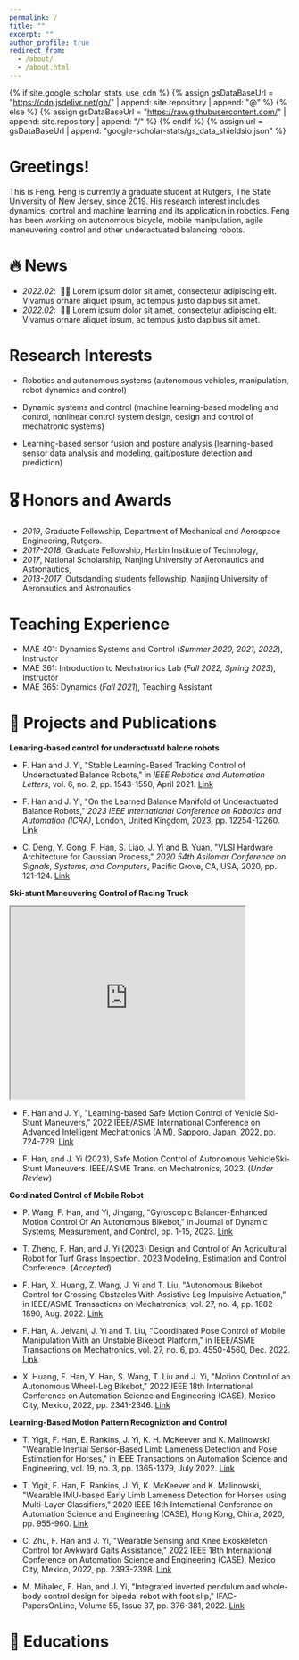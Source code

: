 ```yaml
---
permalink: /
title: ""
excerpt: ""
author_profile: true
redirect_from: 
  - /about/
  - /about.html
---
```


{% if site.google_scholar_stats_use_cdn %}
{% assign gsDataBaseUrl = "https://cdn.jsdelivr.net/gh/" | append: site.repository | append: "@" %}
{% else %}
{% assign gsDataBaseUrl = "https://raw.githubusercontent.com/" | append: site.repository | append: "/" %}
{% endif %}
{% assign url = gsDataBaseUrl | append: "google-scholar-stats/gs_data_shieldsio.json" %}

<span class='anchor' id='about-me'></span>

# Greetings!
This is Feng. Feng is currently a graduate student at Rutgers, The State University of New Jersey, since 2019. His research interest includes dynamics, control and machine learning and its application in robotics. Feng has been working on autonomous bicycle, mobile manipulation, agile maneuvering control and other underactuated balancing robots. 


# 🔥 News
- *2022.02*: &nbsp;🎉🎉 Lorem ipsum dolor sit amet, consectetur adipiscing elit. Vivamus ornare aliquet ipsum, ac tempus justo dapibus sit amet. 
- *2022.02*: &nbsp;🎉🎉 Lorem ipsum dolor sit amet, consectetur adipiscing elit. Vivamus ornare aliquet ipsum, ac tempus justo dapibus sit amet. 


# Research Interests

- Robotics and autonomous systems (autonomous vehicles, manipulation, robot dynamics and control)

- Dynamic systems and control (machine learning-based modeling and control, nonlinear control system design,  design and control of mechatronic systems)

- Learning-based sensor fusion and posture analysis
(learning-based sensor data analysis and modeling, 
gait/posture detection and prediction)



# 🎖 Honors and Awards
- *2019*, Graduate Fellowship, Department of Mechanical and Aerospace Engineering, Rutgers.
- *2017-2018*, Graduate Fellowship, Harbin Institute of Technology, 
- *2017*, National Scholarship, Nanjing University of Aeronautics and Astronautics, 
- *2013-2017*, Outsdanding students fellowship, Nanjing University of Aeronautics and Astronautics


# Teaching Experience
- MAE 401: Dynamics Systems and Control (*Summer 2020, 2021, 2022*), Instructor
- MAE 361: Introduction to Mechatronics Lab (*Fall 2022, Spring 2023*), Instructor
- MAE 365: Dynamics (*Fall 2021*), Teaching Assistant



# 📝 Projects and Publications 
<b> Lenaring-based control for underactuatd balcne robots </b>

- F. Han and J. Yi, "Stable Learning-Based Tracking Control of Underactuated Balance Robots," in *IEEE Robotics and Automation Letters*, vol. 6, no. 2, pp. 1543-1550, April 2021. <a href="https://ieeexplore.ieee.org/abstract/document/9345449/"> Link</a>

- F. Han and J. Yi, "On the Learned Balance Manifold of Underactuated Balance Robots," *2023 IEEE International Conference on Robotics and Automation (ICRA)*, London, United Kingdom, 2023, pp. 12254-12260. <a href="https://ieeexplore.ieee.org/abstract/document/10161088/"> Link</a>

- C. Deng, Y. Gong, F. Han, S. Liao, J. Yi and B. Yuan, "VLSI Hardware Architecture for Gaussian Process," *2020 54th Asilomar Conference on Signals, Systems, and Computers*, Pacific Grove, CA, USA, 2020, pp. 121-124. <a href="https://ieeexplore.ieee.org/abstract/document/9443272"> Link</a>


<b> Ski-stunt Maneuvering Control of Racing Truck </b>

<iframe width="420" height="345" src="https://www.youtube.com/embed/tgbNymZ7vqY">
</iframe>


- F. Han and J. Yi, "Learning-based Safe Motion Control of Vehicle Ski-Stunt Maneuvers," 2022 IEEE/ASME International Conference on Advanced Intelligent Mechatronics (AIM), Sapporo, Japan, 2022, pp. 724-729. <a href="https://ieeexplore.ieee.org/abstract/document/9863309/"> Link</a>

- F. Han, and J. Yi (2023), Safe Motion Control of Autonomous VehicleSki-Stunt Maneuvers. IEEE/ASME
Trans. on Mechatronics, 2023. (*Under Review*)




<b> Cordinated Control of Mobile Robot </b>

- P. Wang, F. Han, and Yi, Jingang, "Gyroscopic Balancer-Enhanced Motion Control Of An Autonomous Bikebot," in Journal of Dynamic Systems, Measurement, and Control, pp. 1-15, 2023. <a href="https://asmedigitalcollection.asme.org/dynamicsystems/article/doi/10.1115/1.4063014/1164571"> Link</a>


- T. Zheng, F. Han, and J. Yi (2023) Design and Control of An Agricultural Robot for Turf Grass Inspection.
2023 Modeling, Estimation and Control Conference. (*Accepted*)


- F. Han, X. Huang, Z. Wang, J. Yi and T. Liu, "Autonomous Bikebot Control for Crossing Obstacles With Assistive Leg Impulsive Actuation," in IEEE/ASME Transactions on Mechatronics, vol. 27, no. 4, pp. 1882-1890, Aug. 2022. <a href="https://ieeexplore.ieee.org/abstract/document/9781431/"> Link</a>


- F. Han, A. Jelvani, J. Yi and T. Liu, "Coordinated Pose Control of Mobile Manipulation With an Unstable Bikebot Platform," in IEEE/ASME Transactions on Mechatronics, vol. 27, no. 6, pp. 4550-4560, Dec. 2022. <a href="https://ieeexplore.ieee.org/abstract/document/9750394/"> Link</a>


- X. Huang, F. Han, Y. Han, S. Wang, T. Liu and J. Yi, "Motion Control of an Autonomous Wheel-Leg Bikebot," 2022 IEEE 18th International Conference on Automation Science and Engineering (CASE), Mexico City, Mexico, 2022, pp. 2341-2346. <a href="https://ieeexplore.ieee.org/abstract/document/9926543/"> Link</a>


<b> Learning-Based Motion Pattern Recogniztion and Control </b>

- T. Yigit, F. Han, E. Rankins, J. Yi, K. H. McKeever and K. Malinowski, "Wearable Inertial Sensor-Based Limb Lameness Detection and Pose Estimation for Horses," in IEEE Transactions on Automation Science and Engineering, vol. 19, no. 3, pp. 1365-1379, July 2022. <a href="https://ieeexplore.ieee.org/abstract/document/9743494"> Link</a>



- T. Yigit, F. Han, E. Rankins, J. Yi, K. McKeever and K. Malinowski, "Wearable IMU-based Early Limb Lameness Detection for Horses using Multi-Layer Classifiers," 2020 IEEE 16th International Conference on Automation Science and Engineering (CASE), Hong Kong, China, 2020, pp. 955-960. <a href="https://ieeexplore.ieee.org/abstract/document/9216873"> Link</a>


- C. Zhu, F. Han and J. Yi, "Wearable Sensing and Knee Exoskeleton Control for Awkward Gaits Assistance," 2022 IEEE 18th International Conference on Automation Science and Engineering (CASE), Mexico City, Mexico, 2022, pp. 2393-2398. <a href="https://ieeexplore.ieee.org/abstract/document/9926655"> Link</a>

- M. Mihalec, F. Han, and J. Yi, "Integrated inverted pendulum and whole-body control design for bipedal robot with foot slip," IFAC-PapersOnLine,
Volume 55, Issue 37, pp. 376-381, 2022. <a href="https://www.sciencedirect.com/science/article/pii/S2405896322028555"> Link</a>





# 📖 Educations

